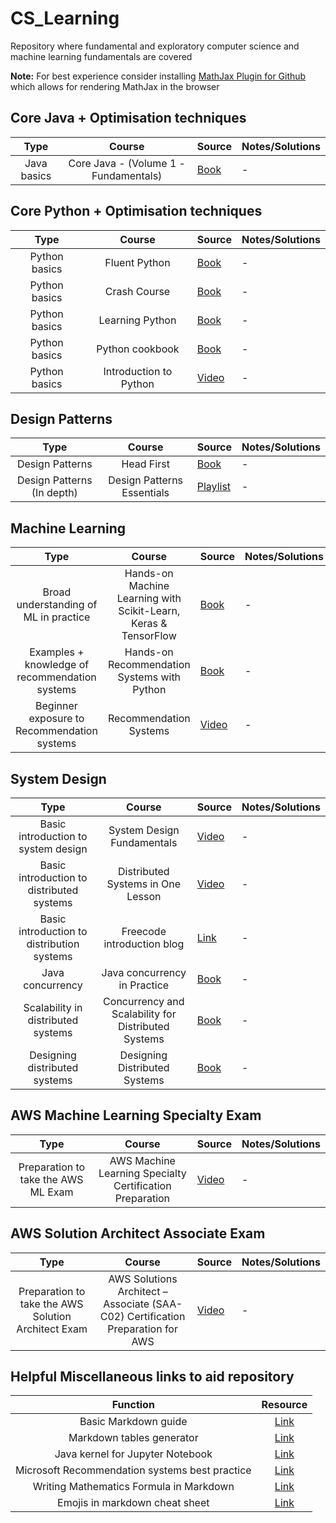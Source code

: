 # CS_Learning

Repository where fundamental and exploratory computer science and machine learning fundamentals are covered

**Note:** For best experience consider installing
[MathJax Plugin for Github](https://chrome.google.com/webstore/detail/mathjax-plugin-for-github/ioemnmodlmafdkllaclgeombjnmnbima?hl=en) which allows for rendering MathJax in the browser

## Core Java + Optimisation techniques

| Type | Course | Source | Notes/Solutions |
|:----:|:------:|--------|-----------------|
| Java basics | Core Java - (Volume 1 - Fundamentals) | [Book](https://learning.oreilly.com/library/view/core-java-r-volume/9780134177335/)| - |

## Core Python + Optimisation techniques

| Type | Course | Source | Notes/Solutions |
|:----:|:------:|--------|-----------------|
| Python basics | Fluent Python | [Book](https://learning.oreilly.com/library/view/fluent-python-2nd/9781492056348/)| - |
| Python basics | Crash Course | [Book](https://learning.oreilly.com/library/view/python-crash-course/9781492071266/)| - |
| Python basics | Learning Python | [Book](https://learning.oreilly.com/library/view/learning-python-5th/9781449355722/)| - |
| Python basics | Python cookbook | [Book](https://learning.oreilly.com/library/view/python-cookbook-3rd/9781449357337/)| - |
| Python basics | Introduction to Python | [Video](https://learning.oreilly.com/videos/introduction-to-python/9781491904794/)| - |

## Design Patterns

| Type | Course | Source | Notes/Solutions |
|:----:|:------:|--------|-----------------|
| Design Patterns | Head First | [Book](https://learning.oreilly.com/library/view/head-first-design/9781492077992/) | - |
| Design Patterns (In depth) | Design Patterns Essentials | [Playlist](https://learning.oreilly.com/playlists/3f8aae09-1b18-4d27-961e-6e919cc3375d) | - |

## Machine Learning

| Type | Course | Source | Notes/Solutions |
|:----:|:------:|--------|-----------------|
| Broad understanding of ML in practice | Hands-on Machine Learning with Scikit-Learn, Keras & TensorFlow | [Book](https://learning.oreilly.com/library/view/hands-on-machine-learning/9781492032632/) | - |
| Examples + knowledge of recommendation systems | Hands-on Recommendation Systems with Python | [Book](https://learning.oreilly.com/library/view/hands-on-recommendation-systems/9781788993753/) | - |
| Beginner exposure to Recommendation systems | Recommendation Systems | [Video](https://learning.oreilly.com/videos/recommendation-systems/9781492023999/) | - |


## System Design

| Type | Course | Source | Notes/Solutions |
|:----:|:------:|--------|-----------------|
| Basic introduction to system design | System Design Fundamentals | [Video](https://learning.oreilly.com/videos/system-design-fundamentals/9780136836513/) | - |
| Basic introduction to distributed systems | Distributed Systems in One Lesson | [Video](https://learning.oreilly.com/videos/distributed-systems-in/9781491924914/) | - |
| Basic introduction to distribution systems | Freecode introduction blog | [Link](https://www.freecodecamp.org/news/a-thorough-introduction-to-distributed-systems-3b91562c9b3c/) | - |
| Java concurrency | Java concurrency in Practice | [Book](https://learning.oreilly.com/library/view/java-concurrency-in/0321349601/) | - |
| Scalability in distributed systems | Concurrency and Scalability for Distributed Systems | [Book](https://learning.oreilly.com/library/view/concurrency-and-scalability/9781098106058/) | - |
| Designing distributed systems | Designing Distributed Systems | [Book](https://learning.oreilly.com/library/view/designing-distributed-systems/9781491983638/) | - |


## AWS Machine Learning Specialty Exam
| Type | Course | Source | Notes/Solutions |
|:----:|:------:|--------|-----------------|
| Preparation to take the AWS ML Exam | AWS Machine Learning Specialty Certification Preparation | [Video](https://cloudacademy.com/learning-paths/aws-machine-learning-specialty-certification-preparation-453/) | - |

## AWS Solution Architect Associate Exam
| Type | Course | Source | Notes/Solutions |
|:----:|:------:|--------|-----------------|
| Preparation to take the AWS Solution Architect Exam | AWS Solutions Architect – Associate (SAA-C02) Certification Preparation for AWS | [Video](https://cloudacademy.com/learning-paths/aws-solutions-architect-associate-certification-preparation-for-aws-2021-1-2977/) | - |

## Helpful Miscellaneous links to aid repository

| Function | Resource |
|:--------:|:----:|
| Basic Markdown guide | [Link](https://www.markdownguide.org/basic-syntax/) |
| Markdown tables generator | [Link](https://www.tablesgenerator.com/markdown_tables) |
| Java kernel for Jupyter Notebook | [Link](https://github.com/SpencerPark/IJava#install-pre-built-binary)|
| Microsoft Recommendation systems best practice | [Link](https://github.com/microsoft/recommenders)|
| Writing Mathematics Formula in Markdown | [Link](https://csrgxtu.github.io/2015/03/20/Writing-Mathematic-Fomulars-in-Markdown/) |
| Emojis in markdown cheat sheet | [Link](https://github.com/ikatyang/emoji-cheat-sheet) |